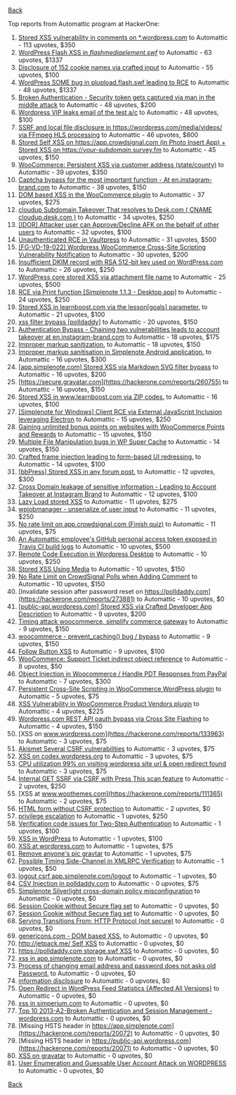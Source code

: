 [Back](../README.md)

Top reports from Automattic program at HackerOne:

1. [Stored XSS vulnerability in comments on *.wordpress.com](https://hackerone.com/reports/707720) to Automattic - 113 upvotes, $350
2. [WordPress Flash XSS in *flashmediaelement.swf*](https://hackerone.com/reports/134546) to Automattic - 63 upvotes, $1337
3. [Disclosure of 152 cookie names via crafted input](https://hackerone.com/reports/310105) to Automattic - 55 upvotes, $100
4. [WordPress SOME bug in plupload.flash.swf leading to RCE](https://hackerone.com/reports/134738) to Automattic - 48 upvotes, $1337
5. [Broken Authentication - Security token gets captured via man in the middle attack](https://hackerone.com/reports/206650) to Automattic - 48 upvotes, $200
6. [Wordpress VIP leaks email of the test a/c](https://hackerone.com/reports/540301) to Automattic - 48 upvotes, $100
7. [SSRF and local file disclosure in https://wordpress.com/media/videos/ via FFmpeg HLS processing](https://hackerone.com/reports/237381) to Automattic - 46 upvotes, $800
8. [Stored Self XSS on https://app.crowdsignal.com (in Photo Insert App) + Stored XSS on https://*your-subdomain*.survey.fm](https://hackerone.com/reports/667188) to Automattic - 45 upvotes, $150
9. [WooCommerce: Persistent XSS via customer address (state/county)](https://hackerone.com/reports/530499) to Automattic - 39 upvotes, $350
10. [Captcha bypass for the most important function - At en.instagram-brand.com](https://hackerone.com/reports/206653) to Automattic - 38 upvotes, $150
11. [DOM based XSS in the WooCommerce plugin](https://hackerone.com/reports/507139) to Automattic - 37 upvotes, $275
12. [cloudup Subdomain Takeover That resolves to Desk.com ( CNAME cloudup.desk.com )](https://hackerone.com/reports/201796) to Automattic - 34 upvotes, $250
13. [[IDOR] Attacker user can Approve/Decline AFK on the behalf of other users](https://hackerone.com/reports/725569) to Automattic - 32 upvotes, $100
14. [Unauthenticated RCE in Vaultpress](https://hackerone.com/reports/236552) to Automattic - 31 upvotes, $500
15. [[FG-VD-19-022] Wordpress WooCommerce Cross-Site Scripting Vulnerability Notification](https://hackerone.com/reports/495583) to Automattic - 30 upvotes, $200
16. [Insufficient DKIM record with RSA 512-bit key used on WordPress.com](https://hackerone.com/reports/550937) to Automattic - 26 upvotes, $250
17. [WordPress core stored XSS via attachment file name](https://hackerone.com/reports/139245) to Automattic - 25 upvotes, $500
18. [RCE via Print function [Simplenote 1.1.3 - Desktop app]](https://hackerone.com/reports/358049) to Automattic - 24 upvotes, $250
19. [Stored XSS in learnboost.com via the lesson[goals] parameter.](https://hackerone.com/reports/300270) to Automattic - 21 upvotes, $100
20. [xss filter bypass [polldaddy]](https://hackerone.com/reports/264832) to Automattic - 20 upvotes, $150
21. [Authentication Bypass - Chaining two vulnerabilities leads to account takeover at en.instagram-brand.com](https://hackerone.com/reports/209008) to Automattic - 18 upvotes, $175
22. [Improper markup sanitization.](https://hackerone.com/reports/289823) to Automattic - 18 upvotes, $150
23. [Improper markup sanitisation in Simplenote Android application.](https://hackerone.com/reports/297547) to Automattic - 16 upvotes, $300
24. [[app.simplenote.com] Stored XSS via Markdown SVG filter bypass](https://hackerone.com/reports/271007) to Automattic - 16 upvotes, $200
25. [https://secure.gravatar.com](https://hackerone.com/reports/260755) to Automattic - 16 upvotes, $150
26. [Stored XSS in www.learnboost.com via ZIP codes.](https://hackerone.com/reports/300812) to Automattic - 16 upvotes, $100
27. [[Simplenote for Windows] Client RCE via External JavaScript Inclusion leveraging Electron](https://hackerone.com/reports/291539) to Automattic - 15 upvotes, $250
28. [Gaining unlimited bonus points on websites with WooCommerce Points and Rewards](https://hackerone.com/reports/592803) to Automattic - 15 upvotes, $150
29. [Multiple File Manipulation bugs in WP Super Cache](https://hackerone.com/reports/240886) to Automattic - 14 upvotes, $150
30. [Crafted frame injection leading to form-based UI redressing.](https://hackerone.com/reports/291683) to Automattic - 14 upvotes, $100
31. [[bbPress] Stored XSS in any forum post.](https://hackerone.com/reports/151117) to Automattic - 12 upvotes, $300
32. [Cross Domain leakage of sensitive information - Leading to Account Takeover at Instagram Brand](https://hackerone.com/reports/209352) to Automattic - 12 upvotes, $100
33. [Lazy Load stored XSS](https://hackerone.com/reports/152416) to Automattic - 11 upvotes, $275
34. [wpjobmanager - unserialize of user input](https://hackerone.com/reports/308489) to Automattic - 11 upvotes, $250
35. [No rate limit on app.crowdsignal.com (Finish quiz)](https://hackerone.com/reports/568832) to Automattic - 11 upvotes, $75
36. [An Automattic employee's GitHub personal access token exposed in Travis CI build logs](https://hackerone.com/reports/218264) to Automattic - 10 upvotes, $500
37. [Remote Code Execution in Wordpress Desktop](https://hackerone.com/reports/301458) to Automattic - 10 upvotes, $250
38. [Stored XSS Using Media](https://hackerone.com/reports/275386) to Automattic - 10 upvotes, $150
39. [No Rate Limit on CrowdSignal Polls when Adding Comment](https://hackerone.com/reports/488923) to Automattic - 10 upvotes, $150
40. [Invalidate session after password reset on https://polldaddy.com](https://hackerone.com/reports/273881) to Automattic - 10 upvotes, $0
41. [[public-api.wordpress.com] Stored XSS via Crafted Developer App Description](https://hackerone.com/reports/293743) to Automattic - 9 upvotes, $200
42. [Timing attack woocommerce, simplify commerce gateway](https://hackerone.com/reports/239359) to Automattic - 9 upvotes, $150
43. [woocommerce - prevent_caching() bug / bypass](https://hackerone.com/reports/241323) to Automattic - 9 upvotes, $150
44. [Follow Button XSS](https://hackerone.com/reports/172574) to Automattic - 9 upvotes, $100
45. [WooCommerce: Support Ticket indirect object reference](https://hackerone.com/reports/91599) to Automattic - 8 upvotes, $50
46. [Object Injection in Woocommerce / Handle PDT Responses from PayPal](https://hackerone.com/reports/245228) to Automattic - 7 upvotes, $300
47. [Persistent Cross-Site Scripting in WooCommerce WordPress plugin](https://hackerone.com/reports/152692) to Automattic - 5 upvotes, $75
48. [XSS Vulnerability in WooCommerce Product Vendors plugin](https://hackerone.com/reports/253313) to Automattic - 4 upvotes, $225
49. [Wordpress.com REST API oauth bypass via Cross Site Flashing](https://hackerone.com/reports/176308) to Automattic - 4 upvotes, $150
50. [XSS on www.wordpress.com](https://hackerone.com/reports/133963) to Automattic - 3 upvotes, $75
51. [Akismet Several CSRF vulnerabilities](https://hackerone.com/reports/131108) to Automattic - 3 upvotes, $75
52. [XSS on codex.wordpress.org](https://hackerone.com/reports/104559) to Automattic - 3 upvotes, $75
53. [CPU utilization 99% on visiting wordpress site url &amp; open redirect found](https://hackerone.com/reports/129091) to Automattic - 3 upvotes, $75
54. [Internal GET SSRF via CSRF with Press This scan feature](https://hackerone.com/reports/110801) to Automattic - 2 upvotes, $250
55. [XSS at www.woothemes.com](https://hackerone.com/reports/111365) to Automattic - 2 upvotes, $75
56. [HTML form without CSRF protection](https://hackerone.com/reports/7849) to Automattic - 2 upvotes, $0
57. [privilege escalation](https://hackerone.com/reports/13959) to Automattic - 1 upvotes, $250
58. [Verification code issues for Two-Step Authentication](https://hackerone.com/reports/67660) to Automattic - 1 upvotes, $100
59. [XSS in WordPress](https://hackerone.com/reports/81736) to Automattic - 1 upvotes, $100
60. [XSS at wordpress.com](https://hackerone.com/reports/111500) to Automattic - 1 upvotes, $75
61. [Remove anyone's pic gravtar](https://hackerone.com/reports/101145) to Automattic - 1 upvotes, $75
62. [Possible Timing Side-Channel in XMLRPC Verification](https://hackerone.com/reports/107296) to Automattic - 1 upvotes, $50
63. [logout csrf app.simplenote.com/logout](https://hackerone.com/reports/13705) to Automattic - 1 upvotes, $0
64. [CSV Injection in polldaddy.com](https://hackerone.com/reports/92353) to Automattic - 0 upvotes, $75
65. [Simplenote Silverlight cross-domain policy misconfiguration](https://hackerone.com/reports/7571) to Automattic - 0 upvotes, $0
66. [Session Cookie without Secure flag set](https://hackerone.com/reports/7680) to Automattic - 0 upvotes, $0
67. [Session Cookie without Secure flag set](https://hackerone.com/reports/7843) to Automattic - 0 upvotes, $0
68. [Serving Transitions From: HTTP Protocol (not secure)](https://hackerone.com/reports/14803) to Automattic - 0 upvotes, $0
69. [genericons.com - DOM based XSS.](https://hackerone.com/reports/14305) to Automattic - 0 upvotes, $0
70. [http://jetpack.me/ Self XSS](https://hackerone.com/reports/14303) to Automattic - 0 upvotes, $0
71. [https://polldaddy.com storage.swf XSS](https://hackerone.com/reports/9522) to Automattic - 0 upvotes, $0
72. [xss in app.simplenote.com](https://hackerone.com/reports/13703) to Automattic - 0 upvotes, $0
73. [Process of changing email address and password does not asks old Password.](https://hackerone.com/reports/15777) to Automattic - 0 upvotes, $0
74. [information disclosure](https://hackerone.com/reports/13939) to Automattic - 0 upvotes, $0
75. [Open Redirect in WordPress Feed Statistics {Affected All Versions}](https://hackerone.com/reports/22142) to Automattic - 0 upvotes, $0
76. [xss in simperium.com](https://hackerone.com/reports/13746) to Automattic - 0 upvotes, $0
77. [Top 10 2013-A2-Broken Authentication and Session Management - wordpress.com](https://hackerone.com/reports/18503) to Automattic - 0 upvotes, $0
78. [Missing HSTS header in https://app.simplenote.com](https://hackerone.com/reports/20072) to Automattic - 0 upvotes, $0
79. [Missing HSTS header in https://public-api.wordpress.com](https://hackerone.com/reports/20071) to Automattic - 0 upvotes, $0
80. [XSS on gravatar](https://hackerone.com/reports/13794) to Automattic - 0 upvotes, $0
81. [User Enumeration and Guessable User Account Attack on WORDPRESS](https://hackerone.com/reports/16439) to Automattic - 0 upvotes, $0


[Back](../README.md)